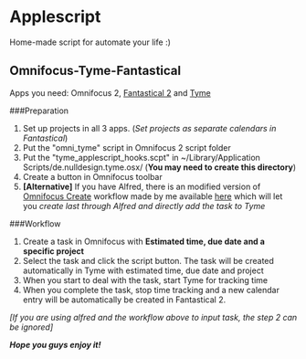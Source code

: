 # Applescript
Home-made script for automate your life :)

## Omnifocus-Tyme-Fantastical

Apps you need: Omnifocus 2, [Fantastical 2](https://flexibits.com/fantastical) and [Tyme](http://tyme-app.com)

###Preparation
1. Set up projects in all 3 apps. (*Set projects as separate calendars in Fantastical*)
2. Put the "omni_tyme" script in Omnifocus 2 script folder
1. Put the "tyme_applescript_hooks.scpt" in ~/Library/Application Scripts/de.nulldesign.tyme.osx/ (**You may need to create this directory**)
1. Create a button in Omnifocus toolbar
1. **[Alternative]** If you have Alfred, there is an modified version of [Omnifocus Create](http://www.alfredforum.com/topic/5821-omnifocus-create-yet-another/?hl=omnifocus) workflow made by me available [here]() which will let you *create last through Alfred and directly add the task to Tyme*

###Workflow
1. Create a task in Omnifocus with **Estimated time, due date and a specific project**
1. Select the task and click the script button. The task will be created automatically in Tyme with estimated time, due date and project
1. When you start to deal with the task, start Tyme for tracking time
1. When you complete the task, stop time tracking and a new calendar entry will be automatically be created in Fantastical 2.

*[If you are using alfred and the workflow above to input task, the step 2 can be ignored]*

***Hope you guys enjoy it!***
